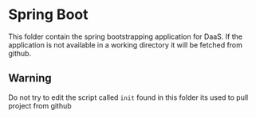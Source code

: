 # Spring Boot
This folder contain the spring bootstrapping application for DaaS. If the 
application is not available in a working directory it will be fetched from 
github.

## Warning
Do not try to edit the script called `init` found in this folder its used to 
pull project from github